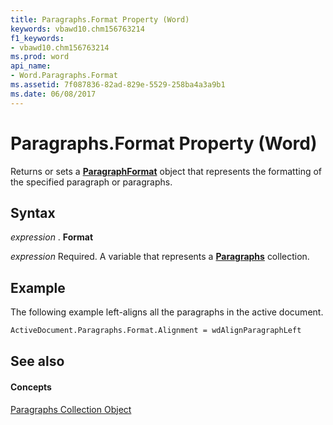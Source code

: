 ```yaml
---
title: Paragraphs.Format Property (Word)
keywords: vbawd10.chm156763214
f1_keywords:
- vbawd10.chm156763214
ms.prod: word
api_name:
- Word.Paragraphs.Format
ms.assetid: 7f087836-82ad-829e-5529-258ba4a3a9b1
ms.date: 06/08/2017
---
```



# Paragraphs.Format Property (Word)

Returns or sets a  **[ParagraphFormat](Word.ParagraphFormat.md)** object that represents the formatting of the specified paragraph or paragraphs.


## Syntax

 _expression_ . **Format**

 _expression_ Required. A variable that represents a **[Paragraphs](Word.paragraphs.md)** collection.


## Example

The following example left-aligns all the paragraphs in the active document.


```vb
ActiveDocument.Paragraphs.Format.Alignment = wdAlignParagraphLeft
```


## See also


#### Concepts


[Paragraphs Collection Object](Word.paragraphs.md)


